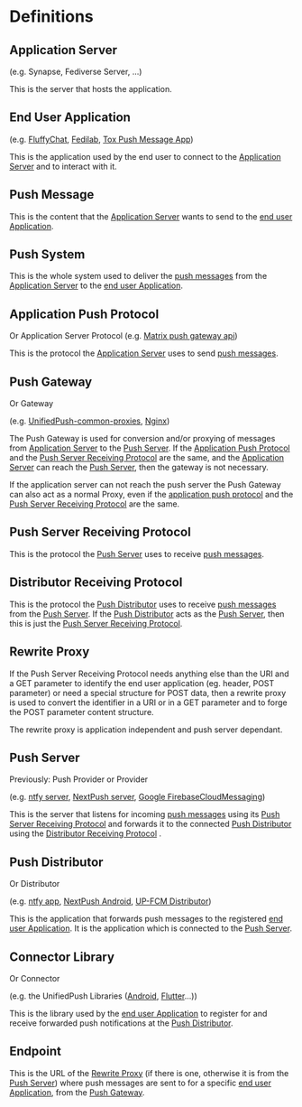 # Definitions

## Application Server

(e.g. Synapse, Fediverse Server, ...)

This is the server that hosts the application.

## End User Application

(e.g. [FluffyChat](https://fluffychat.im/), [Fedilab](https://fedilab.app/), [Tox Push Message App](https://github.com/zoff99/tox_push_msg_app))

This is the application used by the end user to connect to the [Application Server](#application-server) and to interact with it.

## Push Message

This is the content that the [Application Server](#application-server)
wants to send to the [end user Application](#end-user-application).

## Push System

This is the whole system used to deliver the [push messages](#push-message)
from the [Application Server](#application-server)
to the [end user Application](#end-user-application).

## Application Push Protocol

Or Application Server Protocol
(e.g. [Matrix push gateway api](https://spec.matrix.org/unstable/push-gateway-api/))

This is the protocol the [Application Server](#application-server) uses to send [push messages](#push-message).

## Push Gateway

Or Gateway

(e.g. [UnifiedPush-common-proxies](https://github.com/UnifiedPush/common-proxies), [Nginx](https://github.com/UnifiedPush/contrib/blob/main/gateways/matrix.md#nginx))

The Push Gateway is used for conversion and/or proxying of messages from [Application Server](#application-server) to the [Push Server](#push-server).
If the [Application Push Protocol](#application-push-protocol) and the [Push Server Receiving Protocol](#push-server-receiving-protocol) are the same, and the [Application Server](#application-server) can reach the [Push Server](#push-server), then the gateway is not necessary.

If the application server can not reach the push server the Push Gateway can also act as a normal Proxy, even if the [application push protocol](#application-push-protocol) and the [Push Server Receiving Protocol](#push-server-receiving-protocol) are the same.

## Push Server Receiving Protocol

This is the protocol the [Push Server](#push-server) uses to receive [push messages](#push-message).

## Distributor Receiving Protocol

This is the protocol the [Push Distributor](#push-distributor)
uses to receive [push messages](#push-message) from the [Push Server](#push-server).
If the [Push Distributor](#push-distributor)
acts as the [Push Server](#push-server),
then this is just the [Push Server Receiving Protocol](#push-server-receiving-protocol).

## Rewrite Proxy

If the Push Server Receiving Protocol needs anything else than the URI and a GET parameter to identify the end user application (eg. header, POST parameter) or need a special structure for POST data, then a rewrite proxy is used to convert the identifier in a URI or in a GET parameter and to forge the POST parameter content structure.

The rewrite proxy is application independent and push server dependant.

## Push Server

Previously: Push Provider or Provider

(e.g. [ntfy server](https://ntfy.sh/), [NextPush server](https://github.com/UP-NextPush/server-app), [Google FirebaseCloudMessaging](https://firebase.google.com/docs/cloud-messaging/))

This is the server that listens for incoming [push messages](#push-message) using its [Push Server Receiving Protocol](#push-server-receiving-protocol) and forwards it to the connected [Push Distributor](#push-distributor) using the [Distributor Receiving Protocol](#distributor-receiving-protocol) .

## Push Distributor

Or Distributor

(e.g. [ntfy app](https://ntfy.sh), [NextPush Android](https://github.com/UP-NextPush/android), [UP-FCM Distributor](https://github.com/UnifiedPush/fcm-distributor))

This is the application that forwards push messages to the registered [end user Application](#end-user-application). It is the application which is connected to the [Push Server](#push-server).

## Connector Library

Or Connector

(e.g. the UnifiedPush Libraries ([Android](https://github.com/UnifiedPush/android-connector), [Flutter](https://github.com/UnifiedPush/flutter-connector)...))

This is the library used by the [end user Application](#end-user-application) to register for and receive forwarded push notifications at the [Push Distributor](#push-distributor).

## Endpoint

This is the URL of the [Rewrite Proxy](#rewrite-proxy) (if there is one, otherwise it is from the [Push Server](#push-server)) where push messages are sent to for a specific [end user Application](#end-user-application), from the [Push Gateway](#push-gateway).
